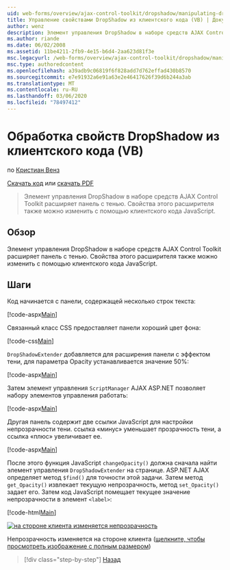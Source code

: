 ```yaml
---
uid: web-forms/overview/ajax-control-toolkit/dropshadow/manipulating-dropshadow-properties-from-client-code-vb
title: Управление свойствами DropShadow из клиентского кода (VB) | Документация Майкрософт
author: wenz
description: Элемент управления DropShadow в наборе средств AJAX Control Toolkit расширяет панель с тенью. Свойства этого расширителя также можно изменить с помощью Жаваскрип клиента...
ms.author: riande
ms.date: 06/02/2008
ms.assetid: 11be4211-2fb9-4e15-b6d4-2aa623d81f3e
msc.legacyurl: /web-forms/overview/ajax-control-toolkit/dropshadow/manipulating-dropshadow-properties-from-client-code-vb
msc.type: authoredcontent
ms.openlocfilehash: a39adb9c06819f6f828add7d762effad430b8570
ms.sourcegitcommit: e7e91932a6e91a63e2e46417626f39d6b244a3ab
ms.translationtype: MT
ms.contentlocale: ru-RU
ms.lasthandoff: 03/06/2020
ms.locfileid: "78497412"
---
```

# <a name="manipulating-dropshadow-properties-from-client-code-vb"></a>Обработка свойств DropShadow из клиентского кода (VB)

по [Кристиан Венз](https://github.com/wenz)

[Скачать код](https://download.microsoft.com/download/5/1/6/51652a81-500b-4f6b-88d3-617103e7941e/DropShadow2.vb.zip) или [скачать PDF](https://download.microsoft.com/download/b/6/a/b6ae89ee-df69-4c87-9bfb-ad1eb2b23373/dropshadow2VB.pdf)

> Элемент управления DropShadow в наборе средств AJAX Control Toolkit расширяет панель с тенью. Свойства этого расширителя также можно изменить с помощью клиентского кода JavaScript.

## <a name="overview"></a>Обзор

Элемент управления DropShadow в наборе средств AJAX Control Toolkit расширяет панель с тенью. Свойства этого расширителя также можно изменить с помощью клиентского кода JavaScript.

## <a name="steps"></a>Шаги

Код начинается с панели, содержащей несколько строк текста:

[!code-aspx[Main](manipulating-dropshadow-properties-from-client-code-vb/samples/sample1.aspx)]

Связанный класс CSS предоставляет панели хороший цвет фона:

[!code-css[Main](manipulating-dropshadow-properties-from-client-code-vb/samples/sample2.css)]

`DropShadowExtender` добавляется для расширения панели с эффектом тени, для параметра Opacity устанавливается значение 50%:

[!code-aspx[Main](manipulating-dropshadow-properties-from-client-code-vb/samples/sample3.aspx)]

Затем элемент управления `ScriptManager` AJAX ASP.NET позволяет набору элементов управления работать:

[!code-aspx[Main](manipulating-dropshadow-properties-from-client-code-vb/samples/sample4.aspx)]

Другая панель содержит две ссылки JavaScript для настройки непрозрачности тени. ссылка «минус» уменьшает прозрачность тени, а ссылка «плюс» увеличивает ее.

[!code-aspx[Main](manipulating-dropshadow-properties-from-client-code-vb/samples/sample5.aspx)]

После этого функция JavaScript `changeOpacity()` должна сначала найти элемент управления `DropShadowExtender` на странице. ASP.NET AJAX определяет метод `$find()` для точности этой задачи. Затем метод `get_Opacity()` извлекает текущую непрозрачность, метод `set_Opacity()` задает его. Затем код JavaScript помещает текущее значение непрозрачности в элемент `<label>`:

[!code-html[Main](manipulating-dropshadow-properties-from-client-code-vb/samples/sample6.html)]

[![на стороне клиента изменяется непрозрачность](manipulating-dropshadow-properties-from-client-code-vb/_static/image2.png)](manipulating-dropshadow-properties-from-client-code-vb/_static/image1.png)

Непрозрачность изменяется на стороне клиента ([щелкните, чтобы просмотреть изображение с полным размером](manipulating-dropshadow-properties-from-client-code-vb/_static/image3.png))

> [!div class="step-by-step"]
> [Назад](adjusting-the-z-index-of-a-dropshadow-vb.md)
